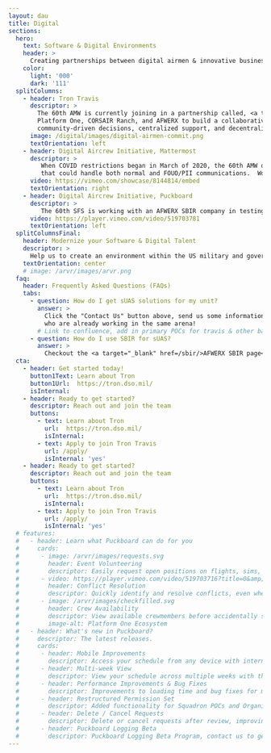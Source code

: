 ```yaml
---
layout: dau
title: Digital
sections:
  hero:
    text: Software & Digital Environments
    header: >
      Creating partnerships between digital airmen & innovative businesses to solve problems through software.
    color:
      light: '000'
      dark: '111'
  splitColumns:
    - header: Tron Travis
      descriptor: >
        The 60th AMW is currently joining in a partnership called, <a target="_blank" href="https://tron.dso.mil/"><span style="font-style: italic;">Tron Software</span></a>, with the 437 AW, 15 Wg, 305 AMW, Joint Special Operations Command, Space Operations Center,
        Platform One, CORSAIR Ranch, and AFWERX to build a collaborative software innovation organization that can allow 
        community-driven decisions, centralized support, and decentralized control/execution.  
      image: /digital/images/digital-airmen-commit.png
      textOrientation: left
    - header: Digital Aircrew Initiative, Mattermost
      descriptor: >
         When COVID restrictions began in March of 2020, the 60th AMW quickly began working to find a lasting solution for remote collaboration
         that could handle both normal and FOUO/PII communications.  Working with both <a target="_blank" href="https://p1.dso.mil/">DoD Platform One</a> and <a target="_blank" href="https://tron.dso.mil/">Tron Software</a>, Phoenix Spark helped to launch a DoD-wide version of Mattermost to support remote collaboration.  Since that time, Phoenix Spark has continued to iterate, working with multiple AMC wings & staff agencies to build command-wide guidance & processes for utilizing the platform as a C2 capability. 
      video: https://vimeo.com/showcase/8144814/embed
      textOrientation: right
    - header: Digital Aircrew Initiative, Puckboard
      descriptor: >
         The 60th SFS is working with an AFWERX SBIR company in testing and developing a prototype autonomous aerial monitoring system to deliver advanced perimeter security and situational awareness using autonomous self-deployed drones.  Currently they have 3 autonomous and 2 tethered units in production use.
      video: https://player.vimeo.com/video/519703781
      textOrientation: left
  splitColumnsFinal:
    header: Modernize your Software & Digital Talent
    descriptor: >
      Help us to create an environment within the US military and government at large where any servicemember or government civilian can become educated and enabled to contribute to the software that runs their lives & the lives of the people they represent, whether through code, product ownership, design, or elsewhere, in a manner that brings programmatic decision authority to the people who are closest to the mission.
    textOrientation: center
    # image: /arvr/images/arvr.png
  faq:
    header: Frequently Asked Questions (FAQs)
    tabs:
      - question: How do I get sUAS solutions for my unit?
        answer: >
          Click the "Contact Us" button above, send us some information about your use case, and we will connect you to other teams on base
          who are already working in the same arena!
        # Link to confluence, add in primary POCs for travis & other bases, if that doesn't work, try a new SBIR (see FAQ below) 
      - question: How do I use SBIR for sUAS?
        answer: >
          Checkout the <a target="_blank" href=/sbir/>AFWERX SBIR page</a> and the <a target="_blank" href=/suas-sbir-list/>AFWERX SBIR Companies</a> list first, search for companies with keywords containing "Unmanned Aerial Systems," and feel to reachout to any of them!  When you feel like you are ready to move forward, come by during the Phoenix Spark walk-in hours on Fridays afteroons & we can talk next steps!
  cta:
    - header: Get started today!
      button1Text: Learn about Tron 
      button1Url:  https://tron.dso.mil/
      isInternal: 
    - header: Ready to get started?
      descriptor: Reach out and join the team
      buttons:
        - text: Learn about Tron
          url:  https://tron.dso.mil/
          isInternal: 
        - text: Apply to join Tron Travis
          url: /apply/
          isInternal: 'yes'
    - header: Ready to get started?
      descriptor: Reach out and join the team
      buttons:
        - text: Learn about Tron
          url:  https://tron.dso.mil/
          isInternal: 
        - text: Apply to join Tron Travis
          url: /apply/
          isInternal: 'yes'
  # features:
  #   - header: Learn what Puckboard can do for you
  #     cards:
  #      - image: /arvr/images/requests.svg
  #        header: Event Volunteering
  #        descriptor: Easily request open positions on flights, sims, or ground events from your personal device, anywhere in the world...without needing a lengthy text chain to your schedulers.
  #      - video: https://player.vimeo.com/video/519703716?title=0&amp;byline=0&amp;portrait=0&amp;badge=0&amp;autopause=0&amp;player_id=0&amp;app_id=58479
  #        header: Conflict Resolution
  #        descriptor: Quickly identify and resolve conflicts, even when crewmembers are scheduled separately by two different organizations.
  #      - image: /arvr/images/checkfilled.svg
  #        header: Crew Availability
  #        descriptor: View available crewmembers before accidentally scheduling someone for two flights at the same time.
  #        image-alt: Platform One Ecosystem
  #   - header: What's new in Puckboard?
  #     descriptor: The latest releases.
  #     cards:
  #      - header: Mobile Improvements
  #        descriptor: Access your schedule from any device with internet connection, make requests, and approve them all on your phone. 
  #      - header: Multi-week View
  #        descriptor: View your schedule across multiple weeks with the click of a button, with easy filters available to view by personnel or event type.
  #      - header: Performance Improvements & Bug Fixes
  #        descriptor: Improvements to loading time and bug fixes for multiple features. 
  #      - header: Restructured Permission Set
  #        descriptor: Added functionality for Squadron POCs and Organizational Admins, with greater flexibility to scale fast and securely.
  #      - header: Delete / Cancel Requests
  #        descriptor: Delete or cancel requests after review, improving communications within your squadron. 
  #      - header: Puckboard Logging Beta
  #        descriptor: Puckboard Logging Beta Program, contact us to get involved!
---
```

